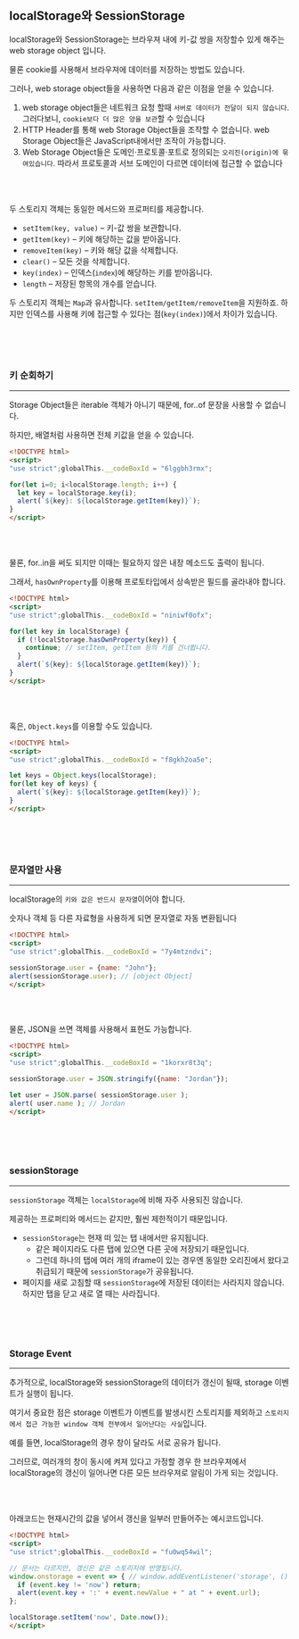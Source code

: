## localStorage와 SessionStorage

localStorage와 SessionStorage는 브라우져 내에 키-값 쌍을 저장할수 있게 해주는 web storage object 입니다.

물론 cookie를 사용해서 브라우져에 데이터를 저장하는 방법도 있습니다.

그러나, web storage object들을 사용하면 다음과 같은 이점을 얻을 수 있습니다.

1. web storage object들은 네트워크 요청 할때 `서버로 데이터가 전달이 되지 않습니다`. 그러다보니, `cookie보다 더 많은 양을 보관`할 수 있습니다
2. HTTP Header를 통해 web Storage Object들을 조작할 수 없습니다. web Storage Object들은 JavaScript내에서만 조작이 가능합니다.
3. Web Storage Object들은 도메인·프로토콜·포트로 정의되는 `오리진(origin)에 묶여있습니다`. 따라서 프로토콜과 서브 도메인이 다르면 데이터에 접근할 수 없습니다

<br><br>

두 스토리지 객체는 동일한 메서드와 프로퍼티를 제공합니다.

- `setItem(key, value)` – 키-값 쌍을 보관합니다.
- `getItem(key)` – 키에 해당하는 값을 받아옵니다.
- `removeItem(key)` – 키와 해당 값을 삭제합니다.
- `clear()` – 모든 것을 삭제합니다.
- `key(index)` – 인덱스(`index`)에 해당하는 키를 받아옵니다.
- `length` – 저장된 항목의 개수를 얻습니다.

두 스토리지 객체는 `Map`과 유사합니다. `setItem/getItem/removeItem`을 지원하죠. 하지만 인덱스를 사용해 키에 접근할 수 있다는 점(`key(index)`)에서 차이가 있습니다.

<br><br><br>

### 키 순회하기

---

Storage Object들은 iterable 객체가 아니기 때문에,  for..of 문장을 사용할 수 없습니다.

하지만, 배열처럼 사용하면 전체 키값을 얻을 수 있습니다.

```html
<!DOCTYPE html>
<script>
"use strict";globalThis.__codeBoxId = "6lggbh3rmx";

for(let i=0; i<localStorage.length; i++) {
  let key = localStorage.key(i);
  alert(`${key}: ${localStorage.getItem(key)}`);
}
</script>
```

<br><br>

물론, for..in을 써도 되지만 이때는 필요하지 않은 내장 메소드도 출력이 됩니다.

그래서, `hasOwnProperty`를 이용해 프로토타입에서 상속받은 필드를 골라내야 합니다.

```html
<!DOCTYPE html>
<script>
"use strict";globalThis.__codeBoxId = "niniwf0ofx";

for(let key in localStorage) {
  if (!localStorage.hasOwnProperty(key)) {
    continue; // setItem, getItem 등의 키를 건너뜁니다.
  }
  alert(`${key}: ${localStorage.getItem(key)}`);
}
</script>
```

<br><br>

혹은, `Object.keys`를 이용할 수도 있습니다.

```html
<!DOCTYPE html>
<script>
"use strict";globalThis.__codeBoxId = "f8gkh2oa5e";

let keys = Object.keys(localStorage);
for(let key of keys) {
  alert(`${key}: ${localStorage.getItem(key)}`);
}
</script>
```

<br><br><br>

### 문자열만 사용

---

localStorage의 `키와 값은 반드시 문자열`이어야 합니다.

숫자나 객체 등 다른 자료형을 사용하게 되면 문자열로 자동 변환됩니다

```html
<!DOCTYPE html>
<script>
"use strict";globalThis.__codeBoxId = "7y4mtzndvi";

sessionStorage.user = {name: "John"};
alert(sessionStorage.user); // [object Object]
</script>
```

<br><br>

물론, JSON을 쓰면 객체를 사용해서 표현도 가능합니다.

```html
<!DOCTYPE html>
<script>
"use strict";globalThis.__codeBoxId = "1korxr8t3q";

sessionStorage.user = JSON.stringify({name: "Jordan"});

let user = JSON.parse( sessionStorage.user );
alert( user.name ); // Jordan
</script>
```

<br><br><br>

### sessionStorage

---

`sessionStorage` 객체는 `localStorage`에 비해 자주 사용되진 않습니다.

제공하는 프로퍼티와 메서드는 같지만, 훨씬 제한적이기 때문입니다.

- `sessionStorage`는 현재 떠 있는 탭 내에서만 유지됩니다.
    - 같은 페이지라도 다른 탭에 있으면 다른 곳에 저장되기 때문입니다.
    - 그런데 하나의 탭에 여러 개의 iframe이 있는 경우엔 동일한 오리진에서 왔다고 취급되기 때문에 `sessionStorage`가 공유됩니다.
- 페이지를 새로 고침할 때 `sessionStorage`에 저장된 데이터는 사라지지 않습니다. 하지만 탭을 닫고 새로 열 때는 사라집니다.

<br><br><br>

### Storage Event

---

추가적으로, localStorage와 sessionStorage의 데이터가 갱신이 될때, storage 이벤트가 실행이 됩니다. 

여기서 중요한 점은 storage 이벤트가 이벤트를 발생시킨 스토리지를 제외하고 `스토리지에서 접근 가능한 window 객체 전부에서 일어난다는 사실`입니다.

예를 들면, localStorage의 경우 창이 달라도 서로 공유가 됩니다. 

그러므로, 여러개의 창이 동시에 켜져 있다고 가정할 경우 한 브라우져에서 localStorage의 갱신이 일어나면 다른 모든 브라우져로 알림이 가게 되는 것입니다.

<br><br>

아래코드는 현재시간의 값을 넣어서 갱신을 일부러 만들어주는 예시코드입니다.

```html
<!DOCTYPE html>
<script>
"use strict";globalThis.__codeBoxId = "fu0wq54wil";

// 문서는 다르지만, 갱신은 같은 스토리지에 반영됩니다.
window.onstorage = event => { // window.addEventListener('storage', () => {와 같습니다.
  if (event.key != 'now') return;
  alert(event.key + ':' + event.newValue + " at " + event.url);
};

localStorage.setItem('now', Date.now());
</script>
```